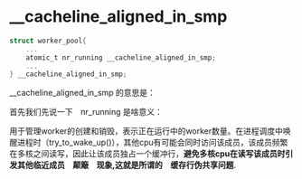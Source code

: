 # __cacheline_aligned_in_smp

```c
struct worker_pool{
    ...
    atomic_t nr_running __cacheline_aligned_in_smp;
    ...
} __cacheline_aligned_in_smp;
```

__cacheline_aligned_in_smp 的意思是：

首先我们先说一下　nr_running 是啥意义：

用于管理worker的创建和销毁，表示正在运行中的worker数量。在进程调度中唤醒进程时（try_to_wake_up()），其他cpu有可能会同时访问该成员，该成员频繁在多核之间读写，因此让该成员独占一个缓冲行，**避免多核cpu在读写该成员时引发其他临近成员　颠簸　现象,这就是所谓的　缓存行伪共享问题**.





